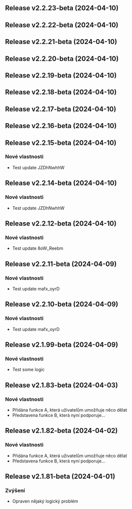 ## Release v2.2.23-beta (2024-04-10)

## Release v2.2.22-beta (2024-04-10)

## Release v2.2.21-beta (2024-04-10)

## Release v2.2.20-beta (2024-04-10)

## Release v2.2.19-beta (2024-04-10)

## Release v2.2.18-beta (2024-04-10)

## Release v2.2.17-beta (2024-04-10)

## Release v2.2.16-beta (2024-04-10)

## Release v2.2.15-beta (2024-04-10)

### Nové vlastnosti

- Test update JZDhNwhhW

## Release v2.2.14-beta (2024-04-10)

### Nové vlastnosti

- Test update JZDhNwhhW

## Release v2.2.12-beta (2024-04-10)

### Nové vlastnosti

- Test update 8oW_Reebm

## Release v2.2.11-beta (2024-04-09)

### Nové vlastnosti

- Test update mafx_oyrD

## Release v2.2.10-beta (2024-04-09)

### Nové vlastnosti

- Test update mafx_oyrD

## Release v2.1.99-beta (2024-04-09)

### Nové vlastnosti

- Test some logic

## Release v2.1.83-beta (2024-04-03)

### Nové vlastnosti

- Přidána funkce A, která uživatelům umožňuje něco dělat
- Představena funkce B, která nyní podporuje...

## Release v2.1.82-beta (2024-04-02)

### Nové vlastnosti

- Přidána funkce A, která uživatelům umožňuje něco dělat
- Představena funkce B, která nyní podporuje...

## Release v2.1.81-beta (2024-04-01)

### Zvýšení

- Opraven nějaký logický problém
